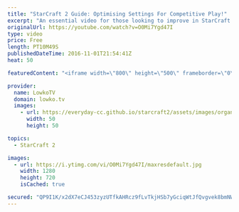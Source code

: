 ```yaml
---
title: "StarCraft 2 Guide: Optimising Settings For Competitive Play!"
excerpt: "An essential video for those looking to improve in StarCraft 2. Subscribe for more videos: http://lowko.tv/youtube Hotkey & Control groups guide: https://goo.gl/VQQQQ7  In this video I go over all of the settings that you should run in StarCraft 2: Legacy of the Void if you are looking to play competitively."
originalUrl: https://youtube.com/watch?v=O0Mi7Ygd47I
type: video
price: Free
length: PT10M49S
publishedDateTime: 2016-11-01T21:54:41Z
heat: 50

featuredContent: "<iframe width=\"800\" height=\"500\" frameborder=\"0\" src=\"https://www.youtube.com/embed/O0Mi7Ygd47I\" allow=\"accelerometer; autoplay; encrypted-media; gyroscope; picture-in-picture\" allowfullscreen></iframe>"

provider:
  name: LowkoTV
  domain: lowko.tv
  images:
    - url: https://everyday-cc.github.io/starcraft2/assets/images/organizations/lowko.tv-50x50.jpg
      width: 50
      height: 50

topics:
  - StarCraft 2

images:
  - url: https://i.ytimg.com/vi/O0Mi7Ygd47I/maxresdefault.jpg
    width: 1280
    height: 720
    isCached: true

secured: "QP9I1K/x2dX7eCJ453zyzUTfkAHRcz9fLvTkjHSb7yGciqWtJfQvgvek8bmNWvg6qKhIKicwTnSmpTLftR5EIfOUPUdEdCWpbN/PxhsgAeDdBfVB9D4M9329yp5awA1Hc471bt7Nl8NU7MenQXPtl1N0fh/39Nj8bLQ0sqDp6G0Li4P0UnWKT321+h6sCLC2xak3DWa6SpAEM3fOqDkMBFc/Xdwh4CSaHomJKJd/VvSh/+HAeYueRBwcvfTF0oqX1ILhe1ca3ttFPPhVZeYtLRueOMPJNNQaGAjpJhhPi8iQZ79wDWRC9m0LhECBS2b4FQ0gOe1YOmrOBr8cZtjDRnfMaz361eIulNmxJhblwk/JhAE3INw0/TkRNzm8GoZJI7PTgyB/N5kTF9uIKylE1EUxujdWdp2SDxYnkCN+/5g=;p79wLFEEqb6EWWtMxDJnSQ=="
---
```


